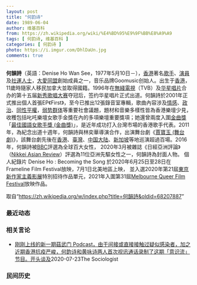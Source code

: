 ```yaml
---
layout: post
title: "何韵诗"
date: 1989-06-04
author: 维基百科
from: https://zh.wikipedia.org/wiki/%E4%BD%95%E9%9F%BB%E8%A9%A9
tags: [ 何韵诗, 维基百科 ]
categories: [ 何韵诗 ]
photo: https://i.imgur.com/DhlDaUn.jpg
comments: true
---
```

<div class="mw-parser-output">
<div id="noteTA-e10501c2" class="noteTA"><div class="noteTA-local"><div data-noteta-code="zh-cn:蒙特利尔;zh-hans:蒙特利尔;zh-hk:滿地可;zh-tw:蒙特婁;"></div></div></div>

<p><b>何韻詩</b>（英語：<span lang="en">Denise Ho Wan See</span>，1977年5月10日<span class="useeditintro" title="Template:BLP editintro">－</span>），<a href="/wiki/%E9%A6%99%E6%B8%AF" title="香港">香港</a>著名<a href="/wiki/%E6%AD%8C%E6%89%8B" title="歌手">歌手</a>、<a href="/wiki/%E6%BC%94%E5%93%A1" title="演員">演員</a>及<a href="/wiki/%E7%A4%BE%E9%81%8B%E4%BA%BA%E5%A3%AB" class="mw-redirect" title="社運人士">社運人士</a>，<a href="/wiki/%E5%A4%A7%E6%84%9B%E5%90%8C%E7%9B%9F" title="大愛同盟">大愛同盟</a>創始成員之一，音乐品牌Goomusic创始人。出生于<a href="/wiki/%E9%A6%99%E6%B8%AF" title="香港">香港</a>，11歲時隨家人移民加拿大並取得國籍。1996年在<a href="/wiki/%E7%84%A1%E7%B6%AB%E9%9B%BB%E8%A6%96" class="mw-redirect" title="無綫電視">無綫電視</a>（TVB）及<a href="/wiki/%E5%8D%8E%E6%98%9F%E5%94%B1%E7%89%87" class="mw-redirect" title="华星唱片">华星唱片</a>合办的第十五届<a href="/wiki/%E6%96%B0%E7%A7%80%E6%AD%8C%E5%94%B1%E5%A4%A7%E8%B3%BD" class="mw-redirect" title="新秀歌唱大賽">新秀歌唱大赛</a>夺冠后，签约华星唱片正式出道。何韻詩於2001年正式推出個人首張EP《First》，至今已推出12張錄音室專輯，歌曲內容涉及<a href="/wiki/%E6%83%85%E6%84%9F" class="mw-disambig" title="情感">情感</a>、<a href="/wiki/%E6%94%BF%E6%B2%BB" title="政治">政治</a>、<a href="/wiki/LGBT%E6%AC%8A%E5%88%A9%E9%81%8B%E5%8B%95" title="LGBT權利運動">同性平權</a>，<a href="/wiki/%E5%BC%B1%E5%8A%BF%E7%BE%A4%E4%BD%93" title="弱势群体">弱势群体</a>等重要社會議題，題材和音樂多樣性皆為香港樂壇少見，收穫包括叱吒樂壇女歌手金獎在內的多項樂壇重要獎項；她還曾兩度入圍<a href="/wiki/%E9%87%91%E6%9B%B2%E7%8D%8E" title="金曲獎">金曲獎</a>「<a href="/wiki/%E6%9C%80%E4%BD%B3%E5%9C%8B%E8%AA%9E%E5%A5%B3%E6%AD%8C%E6%89%8B%E7%8D%8E_(%E9%87%91%E6%9B%B2%E7%8D%8E)" class="mw-redirect" title="最佳國語女歌手獎 (金曲獎)">最佳國語女歌手獎 (金曲獎)</a>」，是近年成功打入台灣市場的香港歌手代表。2011年，為紀念出道十週年，何韻詩與林奕華導演合作，出演舞台劇《<a href="/wiki/%E8%B3%88%E5%AF%B6%E7%8E%89_(%E8%88%9E%E5%8F%B0%E5%8A%87)" title="賈寶玉 (舞台劇)">賈寶玉 (舞台劇)</a>》，該舞台劇先後在<a href="/wiki/%E9%A6%99%E6%B8%AF" title="香港">香港</a>、<a href="/wiki/%E8%87%BA%E7%81%A3" title="臺灣">臺灣</a>、<a href="/wiki/%E4%B8%AD%E5%9B%BD%E5%A4%A7%E9%99%86" title="中国大陆">中国大陆</a>、<a href="/wiki/%E6%96%B0%E5%8A%A0%E5%9D%A1" title="新加坡">新加坡</a>等地巡演超過百場。2016年，何韻詩被<a href="/wiki/%E8%8B%B1%E5%9B%BD%E5%B9%BF%E6%92%AD%E5%85%AC%E5%8F%B8" title="英国广播公司">BBC</a>評選為全球百大女性， 2020年3月被雜誌《日經亞洲評論》（<a href="/wiki/Nikkei_Asian_Review" class="mw-redirect" title="Nikkei Asian Review">Nikkei Asian Review</a>）評選為11位亞洲先驅女性之一，何韻詩為封面人物。 個人紀錄片 Denise Ho&nbsp;: Becoming the Song 於2020年6月25日至28日在Frameline Film Festival放映，7月1日北美地區上映， 並入選2020年第21屆<a href="/wiki/%E6%9D%B1%E4%BA%AC%E6%96%B0%E4%BD%9C%E5%AE%B6%E4%B8%BB%E7%BE%A9%E5%BD%B1%E5%B1%95" title="東京新作家主義影展">東京新作家主義影展</a>特別招待作品單元，2021年入圍第31屆<a class="external text" href="https://en.wikipedia.org/wiki/Melbourne_Queer_Film_Festival?wprov=sfti1">Melbourne Queer Film Festival</a>放映作品。
</p>
</div><noscript><img src="//zh.wikipedia.org/wiki/Special:CentralAutoLogin/start?type=1x1" alt="" title="" width="1" height="1" style="border: none; position: absolute;"></noscript>
<div class="printfooter">取自“<a dir="ltr" href="https://zh.wikipedia.org/w/index.php?title=何韻詩&amp;oldid=68207887">https://zh.wikipedia.org/w/index.php?title=何韻詩&amp;oldid=68207887</a>”</div><div id="recent-news"><h3>最近动态</h3><ul></ul></div><div id="open-opinion"><h3>相关言论</h3><ul><li><a href="https://nodebe4.github.io/opinion/2020-07-23/%E5%88%9A%E5%88%9A%E4%B8%8A%E7%BA%BF%E7%9A%84%E6%96%B0%E4%B8%80%E6%9C%9F%E8%8F%87%E6%AD%A6%E9%97%A8-Podcast-%E7%94%B1%E4%BA%8E%E9%97%B4%E6%8E%A5%E6%88%96%E7%9B%B4%E6%8E%A5%E6%8E%A5%E8%A7%A6%E8%BF%87%E7%96%91%E4%BC%BC%E6%84%9F%E6%9F%93%E8%80%85-%E5%8A%A0%E4%B9%8B%E8%BF%91%E6%9C%9F%E9%A6%99%E6%B8%AF%E6%8A%97%E7%96%AB%E4%B8%A5%E5%B3%BB-%E4%BD%95%E9%9F%B5%E8%AF%97/" title="The Sociologist">刚刚上线的新一期菇武门 Podcast，由于间接或直接接触过疑似感染者，加之近期香港抗疫严峻，何韵诗和黄咏诗两人首次视讯通话录制了这期「意识流」节目。开头谈及</a><time>2020-07-23</time><a class="tag">The Sociologist</a></li>
</ul></div><div id="mjls-record"><h3>民间历史</h3><ul></ul></div>